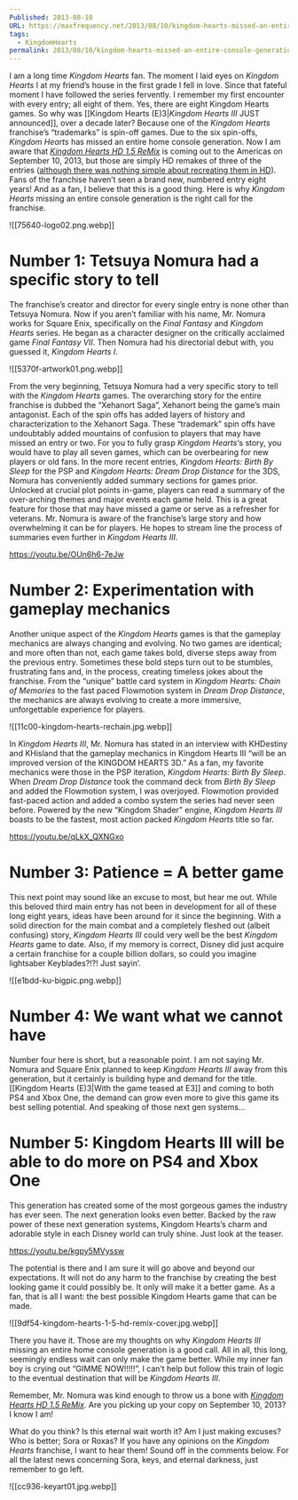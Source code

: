 ```yaml
---
Published: 2013-08-10
URL: https://maxfrequency.net/2013/08/10/kingdom-hearts-missed-an-entire-console-generation/
tags:
  - KingdomHearts
permalink: 2013/08/10/kingdom-hearts-missed-an-entire-console-generation/
---
```

I am a long time *Kingdom Hearts* fan. The moment I laid eyes on *Kingdom Hearts* I at my friend’s house in the first grade I fell in love. Since that fateful moment I have followed the series fervently. I remember my first encounter with every entry; all eight of them. Yes, there are eight Kingdom Hearts games. So why was [[Kingdom Hearts (E)3|*Kingdom Hearts III* JUST announced]], over a decade later? Because one of the *Kingdom Hearts* franchise’s “trademarks” is spin-off games. Due to the six spin-offs, *Kingdom Hearts* has missed an entire home console generation. Now I am aware that [*Kingdom Hearts HD 1.5 ReMix*](http://www.amazon.com/Kingdom-Hearts-1-5-Remix-Playstation-3/dp/B00BKWQA2Y/?ie=UTF8) is coming out to the Americas on September 10, 2013, but those are simply HD remakes of three of the entries ([although there was nothing simple about recreating them in HD](http://www.ign.com/articles/2013/06/27/original-kingdom-hearts-assets-lost)). Fans of the franchise haven’t seen a brand new, numbered entry eight years! And as a fan, I believe that this is a good thing. Here is why *Kingdom Hearts* missing an entire console generation is the right call for the franchise.

![[75640-logo02.png.webp]]
# Number 1: Tetsuya Nomura had a specific story to tell

The franchise’s creator and director for every single entry is none other than Tetsuya Nomura. Now if you aren’t familiar with his name, Mr. Nomura works for Square Enix, specifically on the *Final Fantasy* and *Kingdom Hearts* series. He began as a character designer on the critically acclaimed game *Final Fantasy VII*. Then Nomura had his directorial debut with, you guessed it, *Kingdom Hearts I*.

![[5370f-artwork01.png.webp]]

From the very beginning, Tetsuya Nomura had a very specific story to tell with the *Kingdom Hearts* games. The overarching story for the entire franchise is dubbed the “Xehanort Saga”, Xehanort being the game’s main antagonist. Each of the spin offs has added layers of history and characterization to the Xehanort Saga. These “trademark” spin offs have undoubtably added mountains of confusion to players that may have missed an entry or two. For you to fully grasp *Kingdom Hearts*‘s story, you would have to play all seven games, which can be overbearing for new players or old fans. In the more recent entries, *Kingdom Hearts: Birth By Sleep* for the PSP and *Kingdom Hearts: Dream Drop Distance* for the 3DS, Nomura has conveniently added summary sections for games prior. Unlocked at crucial plot points in-game, players can read a summary of the over-arching themes and major events each game held. This is a great feature for those that may have missed a game or serve as a refresher for veterans.  Mr. Nomura is aware of the franchise’s large story and how overwhelming it can be for players. He hopes to stream line the process of summaries even further in *Kingdom Hearts III*.

https://youtu.be/OUn6h6-7eJw 

# Number 2: Experimentation with gameplay mechanics

Another unique aspect of the *Kingdom Hearts* games is that the gameplay mechanics are always changing and evolving. No two games are identical; and more often than not, each game takes bold, diverse steps away from the previous entry. Sometimes these bold steps turn out to be stumbles, frustrating fans and, in the process, creating timeless jokes about the franchise. From the “unique” battle card system in *Kingdom Hearts: Chain of Memories* to the fast paced Flowmotion system in *Dream Drop Distance*, the mechanics are always evolving to create a more immersive, unforgettable experience for players.

![[11c00-kingdom-hearts-rechain.jpg.webp]]

In *Kingdom Hearts III*, Mr. Nomura has stated in an interview with KHDestiny and KHisland that the gameplay mechanics in Kingdom Hearts III “will be an improved version of the KINGDOM HEARTS 3D.” As a fan, my favorite mechanics were those in the PSP iteration, *Kingdom Hearts: Birth By Sleep*. When *Dream Drop Distance* took the command deck from *Birth By Sleep* and added the Flowmotion system, I was overjoyed. Flowmotion provided fast-paced action and added a combo system the series had never seen before. Powered by the new “Kingdom Shader” engine, *Kingdom Hearts III* boasts to be the fastest, most action packed *Kingdom Hearts* title so far.

https://youtu.be/qLkX_QXNGxo 

# Number 3: Patience = A better game

This next point may sound like an excuse to most, but hear me out. While this beloved third main entry has not been in development for all of these long eight years, ideas have been around for it since the beginning. With a solid direction for the main combat and a completely fleshed out (albeit confusing) story, *Kingdom Hearts III* could very well be the best *Kingdom Hearts* game to date. Also, if my memory is correct, Disney did just acquire a certain franchise for a couple billion dollars, so could you imagine lightsaber Keyblades?!?! Just sayin’.

![[e1bdd-ku-bigpic.png.webp]]

# Number 4: We want what we cannot have

Number four here is short, but a reasonable point. I am not saying Mr. Nomura and Square Enix planned to keep *Kingdom Hearts III* away from this generation, but it certainly is building hype and demand for the title. [[Kingdom Hearts (E)3|With the game teased at E3]] and coming to both PS4 and Xbox One, the demand can grow even more to give this game its best selling potential. And speaking of those next gen systems…

# Number 5: Kingdom Hearts III will be able to do more on PS4 and Xbox One

This generation has created some of the most gorgeous games the industry has ever seen. The next generation looks even better. Backed by the raw power of these next generation systems, Kingdom Hearts’s charm and adorable style in each Disney world can truly shine. Just look at the teaser.

https://youtu.be/kgpy5MVyssw

The potential is there and I am sure it will go above and beyond our expectations. It will not do any harm to the franchise by creating the best looking game it could possibly be. It only will make it a better game. As a fan, that is all I want: the best possible Kingdom Hearts game that can be made.

![[9df54-kingdom-hearts-1-5-hd-remix-cover.jpg.webp]]

There you have it. Those are my thoughts on why *Kingdom Hearts III* missing an entire home console generation is a good call. All in all, this long, seemingly endless wait can only make the game better. While my inner fan boy is crying out “GIMME NOW!!!!!”, I can’t help but follow this train of logic to the eventual destination that will be *Kingdom Hearts III*.

Remember, Mr. Nomura was kind enough to throw us a bone with *[Kingdom Hearts HD 1.5 ReMix](http://www.amazon.com/Kingdom-Hearts-1-5-Remix-Playstation-3/dp/B00BKWQA2Y/?ie=UTF8)*. Are you picking up your copy on September 10, 2013? I know I am!

What do you think? Is this eternal wait worth it? Am I just making excuses? Who is better; Sora or Roxas? If you have any opinions on the *Kingdom Hearts* franchise, I want to hear them! Sound off in the comments below. For all the latest news concerning Sora, keys, and eternal darkness, just remember to go left.

![[cc936-keyart01.jpg.webp]]

